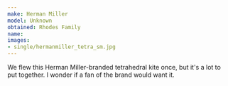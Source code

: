 ```yaml
---
make: Herman Miller
model: Unknown
obtained: Rhodes Family
name:
images:
- single/hermanmiller_tetra_sm.jpg
---
```


We flew this Herman Miller-branded tetrahedral kite once, but it's a lot to put together.
I wonder if a fan of the brand would want it.
